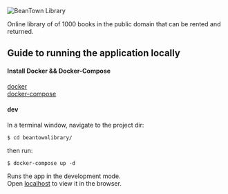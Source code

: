 ![BeanTown Library](client/src/static/images/logo.png)

Online library of of 1000 books in the public domain that can be rented and returned.

## Guide to running the application locally

#### Install Docker && Docker-Compose
[docker](https://docs.docker.com/engine/install/)  
[docker-compose](https://docs.docker.com/compose/install/)  

#### dev
In a terminal window, navigate to the project dir:
```
$ cd beantownlibrary/
```
then run:
```
$ docker-compose up -d
```

Runs the app in the development mode.  
Open [localhost](http://localhost:8000/books) to view it in the browser.
